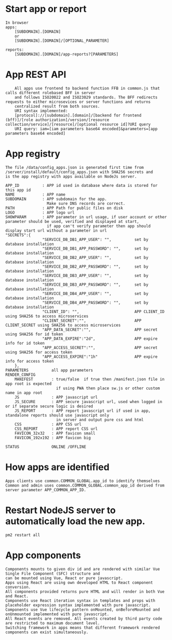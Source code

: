 # Start app or report
    In browser
    apps:
        [SUBDOMAIN].[DOMAIN]
        or
        [SUBDOMAIN].[DOMAIN]/[OPTIONAL_PARAMETER]

    reports:
        [SUBDOMAIN].[DOMAIN]/app-reports?[PARAMETERS]

# App REST API 
        All apps use frontend to backend function FFB in common.js that calls different rolebased BFF in server
        and follows ISO20022 and ISO23029 standards. The BFF redirects requests to either microsevices or server functions and returns
        centralized result from both sources.
        URI syntax implemented:
        [protocol]://[subdomain].[domain]/[backend for frontend (bff)]/[role authorization]/version/[resource collection/service]/[resource]/[optional resource id]?URI query
	    URI query: iam=[iam parameters base64 encoded]&parameters=[app parameters base64 encoded]

# App registry
    The file /data/config_apps.json is generated first time from /server/install/default/config_apps.json with SHA256 secrets and 
    is the app registry with apps available on NodeJs server.

    APP_ID          : APP id used in database where data is stored for this app id
    NAME            : APP name
    SUBDOMAIN       : APP subdomain for the app.
                      Make sure DNS records are correct.
    PATH            : APP Path for public files on disk
    LOGO            : APP logo url
    SHOWPARAM       : APP parameter in url usage, if user account or other parameter should be used, verified and displayed at start, 
                      if app can't verify parameter then app should display start url without a parameter in url
    "SECRETS":{ 
                    "SERVICE_DB_DB1_APP_USER": "",          set by database installation
                    "SERVICE_DB_DB1_APP_PASSWORD": "",      set by database installation
                    "SERVICE_DB_DB2_APP_USER": "",          set by database installation
                    "SERVICE_DB_DB2_APP_PASSWORD": "",      set by database installation
                    "SERVICE_DB_DB3_APP_USER": "",          set by database installation
                    "SERVICE_DB_DB3_APP_PASSWORD": "",      set by database installation
                    "SERVICE_DB_DB4_APP_USER": "",          set by database installation
                    "SERVICE_DB_DB4_APP_PASSWORD": "",      set by database installation
                    "CLIENT_ID": "",                        APP CLIENT_ID using SHA256 to access microservices
                    "CLIENT_SECRET":"",                     APP CLIENT_SECRET using SHA256 to access microservices
                    "APP_DATA_SECRET":"",                   APP secret using SHA256 for id token
                    "APP_DATA_EXPIRE":"2d",                 APP expire info for id token
                    "APP_ACCESS_SECRET":"",                 APP secret using SHA256 for access token 
                    "APP_ACCESS_EXPIRE":"1h"                APP expire info for access token
        },
    PARAMETERS          all app parameters
    RENDER_CONFIG
        MANIFEST        : true/false  if true then /manifest.json file in app root is expected
                          if using PWA then place sw.js or other custom name in app root
        JS              : APP javascript url
        JS_SECURE       : APP secure javascript url, used when logged in or if separate secure logic is desired
        JS_REPORT       : APP report javascript url if used in app, standalone reports should use javascript only 
                          in server and output pure css and html
        CSS             : APP CSS url
        CSS_REPORT      : APP report CSS url
        FAVICON_32x32   : APP favicon small
        FAVICON_192x192 : APP favicon big

    STATUS              ONLINE /OFFLINE
                                                

# How apps are identified
    Apps clients use common.COMMON_GLOBAL.app_id to identify themselves
    Common and admin uses common.COMMON_GLOBAL.common_app_id derived from server parameter APP_COMMON_APP_ID.

# Restart NodeJS server to automatically load the new app.
    pm2 restart all

# App components

    Components mounts to given div id and are rendered with similar Vue Single File Component (SFC) structure and 
    can be mounted using Vue, React or pure javascript.
    Apps using React are using own developed HTML to React component conversion.
    All components provided returns pure HTML and will render in both Vue and React.
    Components use React iteration syntax in templates and props with placeholder expression syntax implemented with pure javascript.
    Components use Vue lifecycle pattern onMounted, onBeforeMounted and onUnmounted implemented with pure javascript.
    All React events are removed. All events created by third party code are restricted to maximum document level.
    Switching framework in apps means that different framework rendered components can exist simultaneously.
